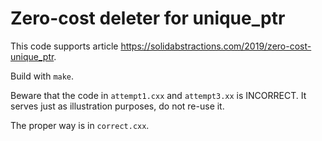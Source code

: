 Zero-cost deleter for unique_ptr
================================

This code supports article https://solidabstractions.com/2019/zero-cost-unique_ptr.

Build with `make`.

Beware that the code in `attempt1.cxx` and `attempt3.xx` is INCORRECT. It serves just as illustration purposes, do not re-use it.

The proper way is in `correct.cxx`.
